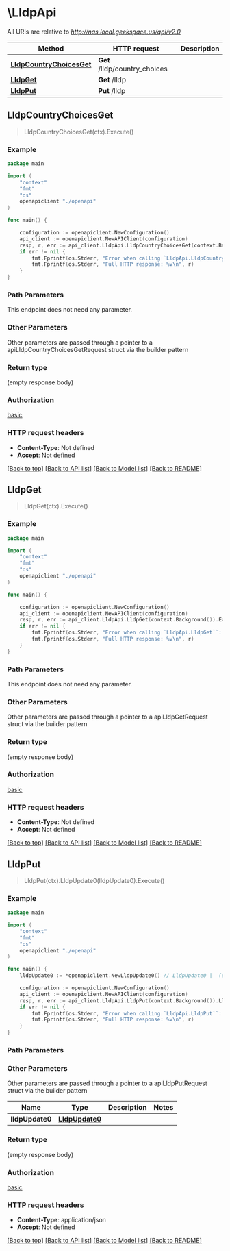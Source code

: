 # \LldpApi

All URIs are relative to *http://nas.local.geekspace.us/api/v2.0*

Method | HTTP request | Description
------------- | ------------- | -------------
[**LldpCountryChoicesGet**](LldpApi.md#LldpCountryChoicesGet) | **Get** /lldp/country_choices | 
[**LldpGet**](LldpApi.md#LldpGet) | **Get** /lldp | 
[**LldpPut**](LldpApi.md#LldpPut) | **Put** /lldp | 



## LldpCountryChoicesGet

> LldpCountryChoicesGet(ctx).Execute()





### Example

```go
package main

import (
    "context"
    "fmt"
    "os"
    openapiclient "./openapi"
)

func main() {

    configuration := openapiclient.NewConfiguration()
    api_client := openapiclient.NewAPIClient(configuration)
    resp, r, err := api_client.LldpApi.LldpCountryChoicesGet(context.Background()).Execute()
    if err != nil {
        fmt.Fprintf(os.Stderr, "Error when calling `LldpApi.LldpCountryChoicesGet``: %v\n", err)
        fmt.Fprintf(os.Stderr, "Full HTTP response: %v\n", r)
    }
}
```

### Path Parameters

This endpoint does not need any parameter.

### Other Parameters

Other parameters are passed through a pointer to a apiLldpCountryChoicesGetRequest struct via the builder pattern


### Return type

 (empty response body)

### Authorization

[basic](../README.md#basic)

### HTTP request headers

- **Content-Type**: Not defined
- **Accept**: Not defined

[[Back to top]](#) [[Back to API list]](../README.md#documentation-for-api-endpoints)
[[Back to Model list]](../README.md#documentation-for-models)
[[Back to README]](../README.md)


## LldpGet

> LldpGet(ctx).Execute()



### Example

```go
package main

import (
    "context"
    "fmt"
    "os"
    openapiclient "./openapi"
)

func main() {

    configuration := openapiclient.NewConfiguration()
    api_client := openapiclient.NewAPIClient(configuration)
    resp, r, err := api_client.LldpApi.LldpGet(context.Background()).Execute()
    if err != nil {
        fmt.Fprintf(os.Stderr, "Error when calling `LldpApi.LldpGet``: %v\n", err)
        fmt.Fprintf(os.Stderr, "Full HTTP response: %v\n", r)
    }
}
```

### Path Parameters

This endpoint does not need any parameter.

### Other Parameters

Other parameters are passed through a pointer to a apiLldpGetRequest struct via the builder pattern


### Return type

 (empty response body)

### Authorization

[basic](../README.md#basic)

### HTTP request headers

- **Content-Type**: Not defined
- **Accept**: Not defined

[[Back to top]](#) [[Back to API list]](../README.md#documentation-for-api-endpoints)
[[Back to Model list]](../README.md#documentation-for-models)
[[Back to README]](../README.md)


## LldpPut

> LldpPut(ctx).LldpUpdate0(lldpUpdate0).Execute()





### Example

```go
package main

import (
    "context"
    "fmt"
    "os"
    openapiclient "./openapi"
)

func main() {
    lldpUpdate0 := *openapiclient.NewLldpUpdate0() // LldpUpdate0 |  (optional)

    configuration := openapiclient.NewConfiguration()
    api_client := openapiclient.NewAPIClient(configuration)
    resp, r, err := api_client.LldpApi.LldpPut(context.Background()).LldpUpdate0(lldpUpdate0).Execute()
    if err != nil {
        fmt.Fprintf(os.Stderr, "Error when calling `LldpApi.LldpPut``: %v\n", err)
        fmt.Fprintf(os.Stderr, "Full HTTP response: %v\n", r)
    }
}
```

### Path Parameters



### Other Parameters

Other parameters are passed through a pointer to a apiLldpPutRequest struct via the builder pattern


Name | Type | Description  | Notes
------------- | ------------- | ------------- | -------------
 **lldpUpdate0** | [**LldpUpdate0**](LldpUpdate0.md) |  | 

### Return type

 (empty response body)

### Authorization

[basic](../README.md#basic)

### HTTP request headers

- **Content-Type**: application/json
- **Accept**: Not defined

[[Back to top]](#) [[Back to API list]](../README.md#documentation-for-api-endpoints)
[[Back to Model list]](../README.md#documentation-for-models)
[[Back to README]](../README.md)


